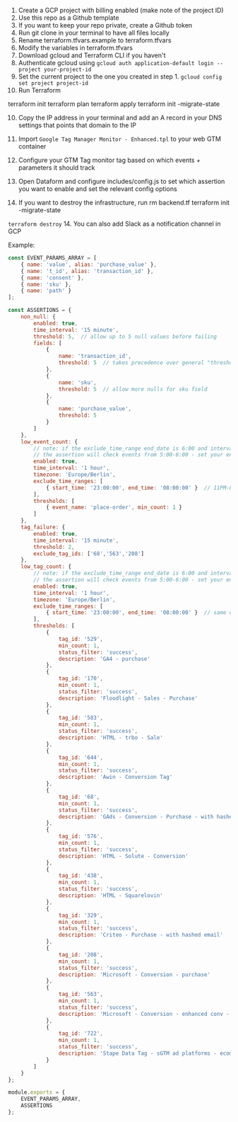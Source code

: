 1. Create a GCP project with billing enabled (make note of the project ID)
2. Use this repo as a Github template
3. If you want to keep your repo private, create a Github token
4. Run git clone in your terminal to have all files locally
5. Rename terraform.tfvars.example to terraform.tfvars
4. Modify the variables in terraform.tfvars
6. Download gcloud and Terraform CLI if you haven't
7. Authenticate gcloud using `gcloud auth application-default login --project your-project-id`
8. Set the current project to the one you created in step 1. `gcloud config set project project-id`
9. Run Terraform

terraform init
terraform plan
terraform apply
terraform init -migrate-state

10. Copy the IP address in your terminal and add an A record in your DNS settings that points that domain to the IP

10. Import `Google Tag Manager Monitor - Enhanced.tpl` to your web GTM container
11. Configure your GTM Tag monitor tag based on which events + parameters it should track
12. Open Dataform and configure includes/config.js to set which assertion you want to enable and set the relevant config options

13. If you want to destroy the infrastructure, run 
rm backend.tf
terraform init -migrate-state

`terraform destroy`
14. You can also add Slack as a notification channel in GCP

Example:
```js
const EVENT_PARAMS_ARRAY = [
    { name: 'value', alias: 'purchase_value' },
    { name: 't_id', alias: 'transaction_id' },
    { name: 'consent' },
    { name: 'sku' },
    { name: 'path' }
];

const ASSERTIONS = {
    non_null: {
        enabled: true,
        time_interval: '15 minute',
        threshold: 5,  // allow up to 5 null values before failing
        fields: [
            { 
                name: 'transaction_id',
                threshold: 5  // takes precedence over general "threshold" (optional)
            },
            { 
                name: 'sku',
                threshold: 5  // allow more nulls for sku field
            },
            { 
                name: 'purchase_value',
                threshold: 5
            }
        ]
    },
    low_event_count: {
        // note: if the exclude_time_range end_date is 6:00 and interval is 1 hour,
        // the assertion will check events from 5:00-6:00 - set your end_time accordingly
        enabled: true,
        time_interval: '1 hour',
        timezone: 'Europe/Berlin',
        exclude_time_ranges: [
            { start_time: '23:00:00', end_time: '08:00:00' }  // 11PM-8AM overnight exclusion
        ],
        thresholds: [
            { event_name: 'place-order', min_count: 1 }
        ]
    },
    tag_failure: {
        enabled: true,
        time_interval: '15 minute',
        threshold: 2,
        exclude_tag_ids: ['68','563','208']
    },
    low_tag_count: {
        // note: if the exclude_time_range end_date is 6:00 and interval is 1 hour,
        // the assertion will check events from 5:00-6:00 - set your end_time accordingly
        enabled: true,
        time_interval: '1 hour',
        timezone: 'Europe/Berlin',
        exclude_time_ranges: [
            { start_time: '23:00:00', end_time: '08:00:00' }  // same overnight exclusion
        ],
        thresholds: [
            { 
                tag_id: '529', 
                min_count: 1,
                status_filter: 'success',
                description: 'GA4 - purchase'
            },
            { 
                tag_id: '170', 
                min_count: 1,
                status_filter: 'success',
                description: 'Floodlight - Sales - Purchase'
            },
            { 
                tag_id: '583', 
                min_count: 1,
                status_filter: 'success',
                description: 'HTML - trbo - Sale'
            },
            { 
                tag_id: '644', 
                min_count: 1,
                status_filter: 'success',
                description: 'Awin - Conversion Tag'
            },
            { 
                tag_id: '68', 
                min_count: 1,
                status_filter: 'success',
                description: 'GAds - Conversion - Purchase - with hashed email'
            },
            { 
                tag_id: '576', 
                min_count: 1,
                status_filter: 'success',
                description: 'HTML - Solute - Conversion'
            },
            { 
                tag_id: '438', 
                min_count: 1,
                status_filter: 'success',
                description: 'HTML - Squarelovin'
            },
            { 
                tag_id: '329', 
                min_count: 1,
                status_filter: 'success',
                description: 'Criteo - Purchase - with hashed email'
            },
            { 
                tag_id: '208', 
                min_count: 1,
                status_filter: 'success',
                description: 'Microsoft - Conversion - purchase'
            },
            { 
                tag_id: '563', 
                min_count: 1,
                status_filter: 'success',
                description: 'Microsoft - Conversion - enhanced conv - send hashed email'
            },
            { 
                tag_id: '722', 
                min_count: 1,
                status_filter: 'success',
                description: 'Stape Data Tag - sGTM ad platforms - ecommerce events'
            }
        ]
    }
};

module.exports = {
    EVENT_PARAMS_ARRAY,
    ASSERTIONS
};
```